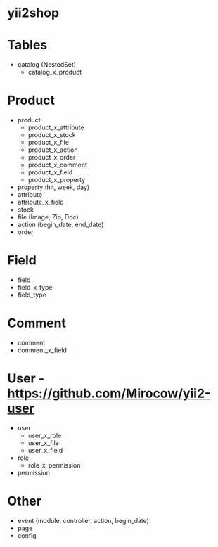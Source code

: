 yii2shop
======

Tables
=====

* catalog (NestedSet)
  * catalog_x_product

Product
=====

* product
  * product_x_attribute
  * product_x_stock
  * product_x_file
  * product_x_action
  * product_x_order
  * product_x_comment
  * product_x_field
  * product_x_property
* property (hit, week, day)
* attribute
 * attribute_x_field
* stock
* file (Image, Zip, Doc)
* action (begin_date, end_date)
* order

Field
=====

* field
 * field_x_type
* field_type

Comment
=====

* comment
 * comment_x_field

User - https://github.com/Mirocow/yii2-user
=====

* user
  * user_x_role
  * user_x_file
  * user_x_field
* role
  * role_x_permission
* permission

Other
=====

* event (module, controller, action, begin_date)
* page
* config
